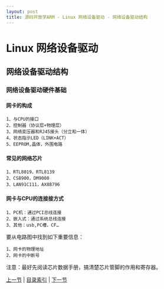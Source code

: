 ```yaml
---
layout: post
title: 源码开放学ARM - Linux 网络设备驱动 - 网络设备驱动结构
---
```


# Linux 网络设备驱动 #

## 网络设备驱动结构

### 网络设备驱动硬件基础

#### 网卡的构成  
	1、与CPU的接口
	2、控制器（协议层+物理层）
	3、网络变压器和RJ45接头（分立和一体）
	4、状态指示LED（LINK+ACT）
	5、EEPROM,晶体，外围电路

#### 常见的网络芯片
	1、RTL8019，RTL8139
	2、CS8900，DM9000
	3、LAN91C111，AX88796

#### 网卡与CPU的连接接方式
	1、PC机：通过PCI总线连接
	2、嵌入式：通过系统总线连接
	3、其他：usb,PC槽，CF…

要从电路图中找到如下重要信息：

	1、网卡的物理地址
	2、网卡的中断号

注意：最好先阅读芯片数据手册，搞清楚芯片管脚的作用和寄存器。


[上一节](chp105-7.html)  |  [目录索引](../index.html)  |  [下一节](chp106-2.html)
